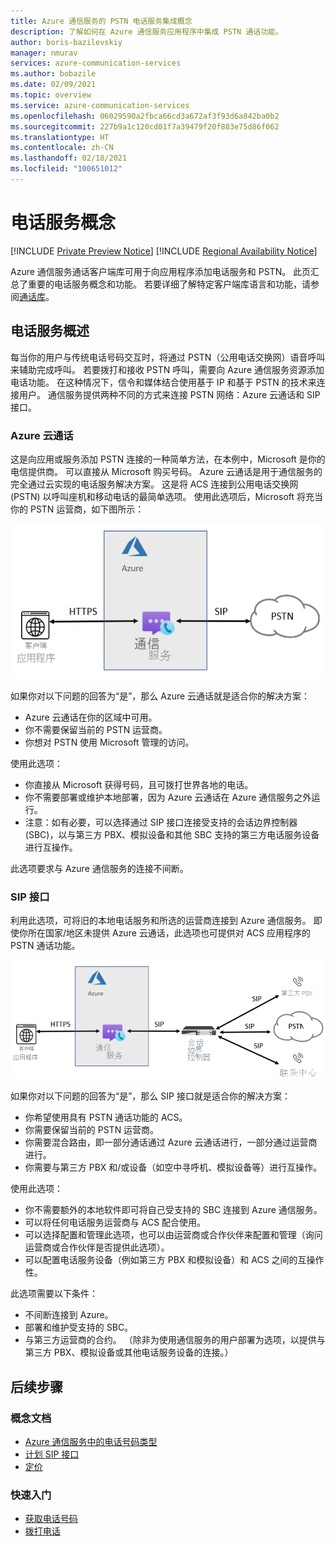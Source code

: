 ```yaml
---
title: Azure 通信服务的 PSTN 电话服务集成概念
description: 了解如何在 Azure 通信服务应用程序中集成 PSTN 通话功能。
author: boris-bazilevskiy
manager: nmurav
services: azure-communication-services
ms.author: bobazile
ms.date: 02/09/2021
ms.topic: overview
ms.service: azure-communication-services
ms.openlocfilehash: 06029590a2fbca66cd3a672af3f93d6a842ba0b2
ms.sourcegitcommit: 227b9a1c120cd01f7a39479f20f883e75d86f062
ms.translationtype: HT
ms.contentlocale: zh-CN
ms.lasthandoff: 02/18/2021
ms.locfileid: "100651012"
---
```

# <a name="telephony-concepts"></a>电话服务概念

[!INCLUDE [Private Preview Notice](../../includes/private-preview-include.md)]
[!INCLUDE [Regional Availability Notice](../../includes/regional-availability-include.md)]

Azure 通信服务通话客户端库可用于向应用程序添加电话服务和 PSTN。 此页汇总了重要的电话服务概念和功能。 若要详细了解特定客户端库语言和功能，请参阅[通话库](../../quickstarts/voice-video-calling/calling-client-samples.md)。

## <a name="overview-of-telephony"></a>电话服务概述
每当你的用户与传统电话号码交互时，将通过 PSTN（公用电话交换网）语音呼叫来辅助完成呼叫。 若要拨打和接收 PSTN 呼叫，需要向 Azure 通信服务资源添加电话功能。 在这种情况下，信令和媒体结合使用基于 IP 和基于 PSTN 的技术来连接用户。 通信服务提供两种不同的方式来连接 PSTN 网络：Azure 云通话和 SIP 接口。

### <a name="azure-cloud-calling"></a>Azure 云通话

这是向应用或服务添加 PSTN 连接的一种简单方法，在本例中，Microsoft 是你的电信提供商。 可以直接从 Microsoft 购买号码。 Azure 云通话是用于通信服务的完全通过云实现的电话服务解决方案。 这是将 ACS 连接到公用电话交换网 (PSTN) 以呼叫座机和移动电话的最简单选项。 使用此选项后，Microsoft 将充当你的 PSTN 运营商，如下图所示：

![Azure 云通话关系图。](../media/telephony-concept/azure-calling-diagram.png)

如果你对以下问题的回答为“是”，那么 Azure 云通话就是适合你的解决方案：
- Azure 云通话在你的区域中可用。
- 你不需要保留当前的 PSTN 运营商。
- 你想对 PSTN 使用 Microsoft 管理的访问。

使用此选项：
- 你直接从 Microsoft 获得号码，且可拨打世界各地的电话。
- 你不需要部署或维护本地部署，因为 Azure 云通话在 Azure 通信服务之外运行。
- 注意：如有必要，可以选择通过 SIP 接口连接受支持的会话边界控制器 (SBC)，以与第三方 PBX、模拟设备和其他 SBC 支持的第三方电话服务设备进行互操作。

此选项要求与 Azure 通信服务的连接不间断。

### <a name="sip-interface"></a>SIP 接口

利用此选项，可将旧的本地电话服务和所选的运营商连接到 Azure 通信服务。 即使你所在国家/地区未提供 Azure 云通话，此选项也可提供对 ACS 应用程序的 PSTN 通话功能。 

![SIP 接口关系图。](../media/telephony-concept/sip-interface-diagram.png)

如果你对以下问题的回答为“是”，那么 SIP 接口就是适合你的解决方案：

- 你希望使用具有 PSTN 通话功能的 ACS。
- 你需要保留当前的 PSTN 运营商。
- 你需要混合路由，即一部分通话通过 Azure 云通话进行，一部分通过运营商进行。
- 你需要与第三方 PBX 和/或设备（如空中寻呼机、模拟设备等）进行互操作。

使用此选项：

- 你不需要额外的本地软件即可将自己受支持的 SBC 连接到 Azure 通信服务。
- 可以将任何电话服务运营商与 ACS 配合使用。
- 可以选择配置和管理此选项，也可以由运营商或合作伙伴来配置和管理（询问运营商或合作伙伴是否提供此选项）。
- 可以配置电话服务设备（例如第三方 PBX 和模拟设备）和 ACS 之间的互操作性。

此选项需要以下条件：

- 不间断连接到 Azure。
- 部署和维护受支持的 SBC。
- 与第三方运营商的合约。 （除非为使用通信服务的用户部署为选项，以提供与第三方 PBX、模拟设备或其他电话服务设备的连接。）

## <a name="next-steps"></a>后续步骤

### <a name="conceptual-documentation"></a>概念文档

- [Azure 通信服务中的电话号码类型](./plan-solution.md)
- [计划 SIP 接口](./sip-interface-infrastructure.md)
- [定价](../pricing.md)

### <a name="quickstarts"></a>快速入门

- [获取电话号码](../../quickstarts/telephony-sms/get-phone-number.md)
- [拨打电话](../../quickstarts/voice-video-calling/pstn-call.md)
